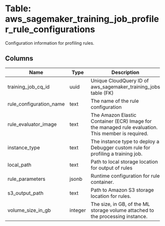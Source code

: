 
# Table: aws_sagemaker_training_job_profiler_rule_configurations
Configuration information for profiling rules.
## Columns
| Name        | Type           | Description  |
| ------------- | ------------- | -----  |
|training_job_cq_id|uuid|Unique CloudQuery ID of aws_sagemaker_training_jobs table (FK)|
|rule_configuration_name|text|The name of the rule configuration|
|rule_evaluator_image|text|The Amazon Elastic Container (ECR) Image for the managed rule evaluation.  This member is required.|
|instance_type|text|The instance type to deploy a Debugger custom rule for profiling a training job.|
|local_path|text|Path to local storage location for output of rules|
|rule_parameters|jsonb|Runtime configuration for rule container.|
|s3_output_path|text|Path to Amazon S3 storage location for rules.|
|volume_size_in_gb|integer|The size, in GB, of the ML storage volume attached to the processing instance.|
